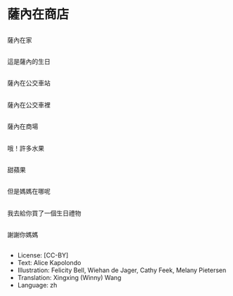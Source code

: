# 薩內在商店

##
薩內在家

##
這是薩內的生日

##
薩內在公交車站

##
薩內在公交車裡

##
薩內在商場

##
哦！許多水果

##
甜蘋果

##
但是媽媽在哪呢

##
我去給你買了一個生日禮物

##
謝謝你媽媽

##
* License: [CC-BY]
* Text: Alice Kapolondo
* Illustration: Felicity Bell, Wiehan de Jager, Cathy Feek, Melany Pietersen
* Translation: Xingxing (Winny) Wang
* Language: zh
